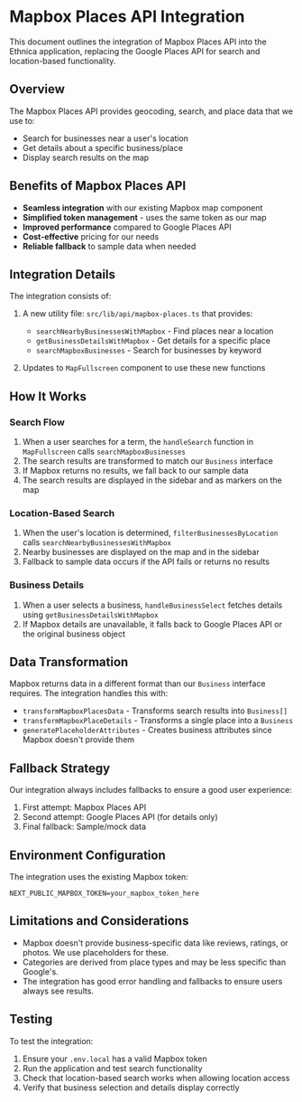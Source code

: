 # Mapbox Places API Integration

This document outlines the integration of Mapbox Places API into the Ethnica application, replacing the Google Places API for search and location-based functionality.

## Overview

The Mapbox Places API provides geocoding, search, and place data that we use to:
- Search for businesses near a user's location
- Get details about a specific business/place
- Display search results on the map

## Benefits of Mapbox Places API

- **Seamless integration** with our existing Mapbox map component
- **Simplified token management** - uses the same token as our map
- **Improved performance** compared to Google Places API
- **Cost-effective** pricing for our needs
- **Reliable fallback** to sample data when needed

## Integration Details

The integration consists of:

1. A new utility file: `src/lib/api/mapbox-places.ts` that provides:
   - `searchNearbyBusinessesWithMapbox` - Find places near a location
   - `getBusinessDetailsWithMapbox` - Get details for a specific place
   - `searchMapboxBusinesses` - Search for businesses by keyword
   
2. Updates to `MapFullscreen` component to use these new functions

## How It Works

### Search Flow

1. When a user searches for a term, the `handleSearch` function in `MapFullscreen` calls `searchMapboxBusinesses`
2. The search results are transformed to match our `Business` interface
3. If Mapbox returns no results, we fall back to our sample data
4. The search results are displayed in the sidebar and as markers on the map

### Location-Based Search

1. When the user's location is determined, `filterBusinessesByLocation` calls `searchNearbyBusinessesWithMapbox`
2. Nearby businesses are displayed on the map and in the sidebar
3. Fallback to sample data occurs if the API fails or returns no results

### Business Details

1. When a user selects a business, `handleBusinessSelect` fetches details using `getBusinessDetailsWithMapbox`
2. If Mapbox details are unavailable, it falls back to Google Places API or the original business object

## Data Transformation

Mapbox returns data in a different format than our `Business` interface requires. The integration handles this with:

- `transformMapboxPlacesData` - Transforms search results into `Business[]`
- `transformMapboxPlaceDetails` - Transforms a single place into a `Business` 
- `generatePlaceholderAttributes` - Creates business attributes since Mapbox doesn't provide them

## Fallback Strategy

Our integration always includes fallbacks to ensure a good user experience:
1. First attempt: Mapbox Places API
2. Second attempt: Google Places API (for details only)
3. Final fallback: Sample/mock data

## Environment Configuration

The integration uses the existing Mapbox token:

```
NEXT_PUBLIC_MAPBOX_TOKEN=your_mapbox_token_here
```

## Limitations and Considerations

- Mapbox doesn't provide business-specific data like reviews, ratings, or photos. We use placeholders for these.
- Categories are derived from place types and may be less specific than Google's.
- The integration has good error handling and fallbacks to ensure users always see results.

## Testing

To test the integration:
1. Ensure your `.env.local` has a valid Mapbox token
2. Run the application and test search functionality
3. Check that location-based search works when allowing location access
4. Verify that business selection and details display correctly 
